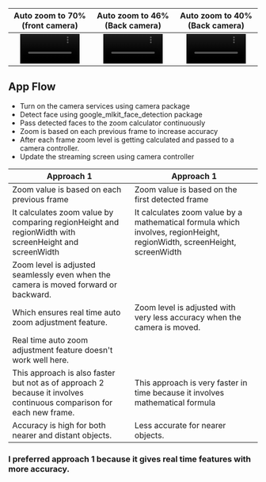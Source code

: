 




Auto zoom to 70% (front camera) | Auto zoom to 46% (Back camera) | Auto zoom to 40% (Back camera)
:-: | :-: | :-: |
<video src='https://user-images.githubusercontent.com/90468365/225999133-33abfd7f-7de3-4995-a9ce-0992335b8c13.mp4 ' width=120/> | <video src='https://user-images.githubusercontent.com/90468365/225999216-601ed255-a547-4e11-95c6-e1261ce68e44.mp4' width=120/> | <video src='https://user-images.githubusercontent.com/90468365/225999351-f1daa75e-fb5c-498d-8de8-0857de8a918b.mp4' width=120/>




## App Flow
- Turn on the camera services using camera package
- Detect face using google_mlkit_face_detection package
- Pass detected faces to the zoom calculator continuously
- Zoom is based on each previous frame to increase accuracy
- After each frame zoom level is getting calculated and passed to a camera controller.
- Update the streaming screen using camera controller

| Approach 1 | Approach 1 |
| --- | --- |
| Zoom value is based on each previous frame | Zoom value is based on the first detected frame |
| It calculates zoom value by comparing regionHeight and regionWidth with screenHeight and screenWidth | It calculates zoom value by a mathematical formula which involves, regionHeight, regionWidth, screenHeight, screenWidth |
| Zoom level is adjusted seamlessly even when the camera is moved forward or backward.
Which ensures real time auto zoom adjustment feature. | Zoom level is adjusted with very less accuracy when the camera is moved.
Real time auto zoom adjustment feature doesn't work well here. |
| This approach is also faster but not as of approach 2 because it involves continuous comparison for each new frame. | This approach is very faster in time because it involves mathematical formula |
| Accuracy is high for both nearer and distant objects. | Less accurate for nearer objects. |

### I preferred approach 1 because it gives real time features with more accuracy.




